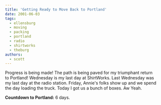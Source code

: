 ```yaml
---
title: 'Getting Ready to Move Back to Portland'
date: 2001-06-03
tags:
  - ellensburg
  - moving
  - packing
  - portland
  - radio
  - shirtworks
  - theburg
authors:
  - scott
---
```


Progress is being made! The path is being paved for my triumphant return to Portland! Wednesday is my last day at ShirtWorks. Last Wednesday was my last day at the radio station. Friday, Annie's folks show up and we spend the day loading the truck. Today I got us a bunch of boxes. Aw Yeah.

**Countdown to Portland:** 6 days.
